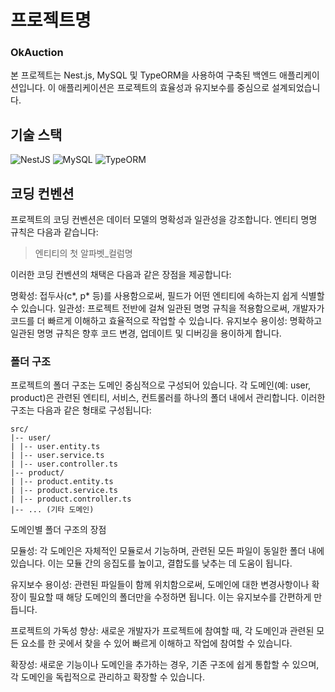 # 프로젝트명

### **OkAuction**

본 프로젝트는 Nest.js, MySQL 및 TypeORM을 사용하여 구축된 백엔드 애플리케이션입니다. 이 애플리케이션은 프로젝트의 효율성과 유지보수를 중심으로 설계되었습니다.

## 기술 스택

![NestJS](https://img.shields.io/badge/NestJS-e0234e?style=for-the-badge&logo=nestjs&logoColor=white) ![MySQL](https://img.shields.io/badge/MySQL-00000F?style=for-the-badge&logo=mysql&logoColor=white) ![TypeORM](https://img.shields.io/badge/TypeORM-007ACC?style=for-the-badge&logo=typeorm&logoColor=white)

## 코딩 컨벤션

프로젝트의 코딩 컨벤션은 데이터 모델의 명확성과 일관성을 강조합니다. 엔티티 명명 규칙은 다음과 같습니다:

> 엔티티의 첫 알파벳\_컬럼명

이러한 코딩 컨벤션의 채택은 다음과 같은 장점을 제공합니다:

명확성: 접두사(c*, p* 등)를 사용함으로써, 필드가 어떤 엔티티에 속하는지 쉽게 식별할 수 있습니다.
일관성: 프로젝트 전반에 걸쳐 일관된 명명 규칙을 적용함으로써, 개발자가 코드를 더 빠르게 이해하고 효율적으로 작업할 수 있습니다.
유지보수 용이성: 명확하고 일관된 명명 규칙은 향후 코드 변경, 업데이트 및 디버깅을 용이하게 합니다.

### 폴더 구조

프로젝트의 폴더 구조는 도메인 중심적으로 구성되어 있습니다. 각 도메인(예: user, product)은 관련된 엔티티, 서비스, 컨트롤러를 하나의 폴더 내에서 관리합니다. 이러한 구조는 다음과 같은 형태로 구성됩니다:

```
src/
|-- user/
| |-- user.entity.ts
| |-- user.service.ts
| |-- user.controller.ts
|-- product/
| |-- product.entity.ts
| |-- product.service.ts
| |-- product.controller.ts
|-- ... (기타 도메인)
```

도메인별 폴더 구조의 장점

모듈성: 각 도메인은 자체적인 모듈로서 기능하며, 관련된 모든 파일이 동일한 폴더 내에 있습니다. 이는 모듈 간의 응집도를 높이고, 결합도를 낮추는 데 도움이 됩니다.

유지보수 용이성: 관련된 파일들이 함께 위치함으로써, 도메인에 대한 변경사항이나 확장이 필요할 때 해당 도메인의 폴더만을 수정하면 됩니다. 이는 유지보수를 간편하게 만듭니다.

프로젝트의 가독성 향상: 새로운 개발자가 프로젝트에 참여할 때, 각 도메인과 관련된 모든 요소를 한 곳에서 찾을 수 있어 빠르게 이해하고 작업에 참여할 수 있습니다.

확장성: 새로운 기능이나 도메인을 추가하는 경우, 기존 구조에 쉽게 통합할 수 있으며, 각 도메인을 독립적으로 관리하고 확장할 수 있습니다.
